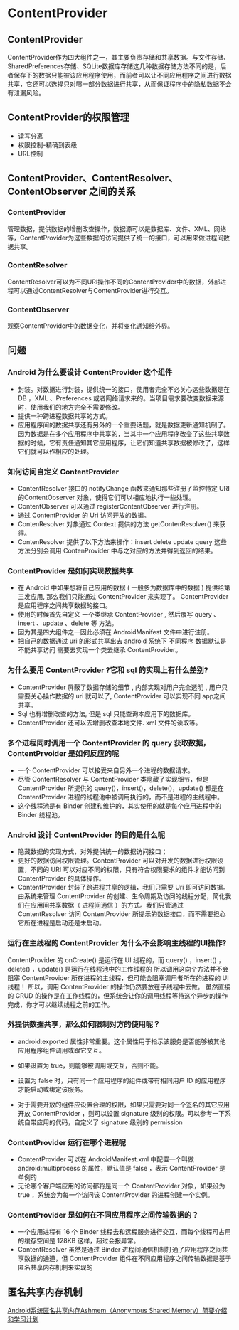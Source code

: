 # ContentProvider

## ContentProvider
ContentProvider作为四大组件之一，其主要负责存储和共享数据。与文件存储、SharedPreferences存储、SQLite数据库存储这几种数据存储方法不同的是，后者保存下的数据只能被该应用程序使用，而前者可以让不同应用程序之间进行数据共享，它还可以选择只对哪一部分数据进行共享，从而保证程序中的隐私数据不会有泄漏风险。

## ContentProvider的权限管理

* 读写分离
* 权限控制-精确到表级
* URL控制

## ContentProvider、ContentResolver、ContentObserver 之间的关系

### ContentProvider
管理数据，提供数据的增删改查操作，数据源可以是数据库、文件、XML、网络等，ContentProvider为这些数据的访问提供了统一的接口，可以用来做进程间数据共享。

### ContentResolver
ContentResolver可以为不同URI操作不同的ContentProvider中的数据，外部进程可以通过ContentResolver与ContentProvider进行交互。

### ContentObserver
观察ContentProvider中的数据变化，并将变化通知给外界。

## 问题

### Android 为什么要设计 ContentProvider 这个组件
* 封装。对数据进行封装，提供统一的接口，使用者完全不必关心这些数据是在 DB ，XML 、Preferences 或者网络请求来的。当项目需求要改变数据来源时，使用我们的地方完全不需要修改。  
* 提供一种跨进程数据共享的方式。  
* 应用程序间的数据共享还有另外的一个重要话题，就是数据更新通知机制了。因为数据是在多个应用程序中共享的，当其中一个应用程序改变了这些共享数据的时候，它有责任通知其它应用程序，让它们知道共享数据被修改了，这样它们就可以作相应的处理。

### 如何访问自定义 ContentProvider
* ContentResolver 接口的 notifyChange 函数来通知那些注册了监控特定 URI的ContentObserver 对象，使得它们可以相应地执行一些处理。  
* ContentObserver 可以通过 registerContentObserver 进行注册。  
* 通过 ContentProvider 的 Uri 访问开放的数据。  
* ContenResolver 对象通过 Context 提供的方法 getContenResolver() 来获得。  
* ContenResolver 提供了以下方法来操作：insert delete update query 这些方法分别会调用 ContenProvider 中与之对应的方法并得到返回的结果。

### ContentProvider 是如何实现数据共享
* 在 Android 中如果想将自己应用的数据 ( 一般多为数据库中的数据 ) 提供给第三发应用, 那么我们只能通过 ContentProvider 来实现了。 ContentProvider 是应用程序之间共享数据的接口。
* 使用的时候首先自定义 一个类继承 ContentProvider , 然后覆写 query 、insert 、update 、delete 等 方法。
* 因为其是四大组件之一因此必须在 AndroidManifest 文件中进行注册。
* 把自己的数据通过 uri 的形式共享出去 android 系统下 不同程序 数据默认是不能共享访问 需要去实现一个类去继承 ContentProvider。

### 为什么要用 ContentProvider ?它和 sql 的实现上有什么差别?
* ContentProvider 屏蔽了数据存储的细节 , 内部实现对用户完全透明 , 用户只需要关心操作数据的 uri 就可以了, ContentProvider 可以实现不同 app之间 共享。
* Sql 也有增删改查的方法, 但是 sql 只能查询本应用下的数据库。
* ContentProvider 还可以去增删改查本地文件. xml 文件的读取等。

### 多个进程同时调用一个 ContentProvider 的 query 获取数据，ContentPrvoider 是如何反应的呢
* 一个 ContentProvider 可以接受来自另外一个进程的数据请求。
* 尽管 ContentResolver 与 ContentProvider 类隐藏了实现细节，但是 ContentProvider 所提供的 query()，insert()，delete()，update() 都是在 ContentProvider 进程的线程池中被调用执行的，而不是进程的主线程中。
* 这个线程池是有 Binder 创建和维护的，其实使用的就是每个应用进程中的 Binder 线程池。

### Android 设计 ContentProvider 的目的是什么呢
* 隐藏数据的实现方式，对外提供统一的数据访问接口；
* 更好的数据访问权限管理。ContentProvider 可以对开发的数据进行权限设置，不同的 URI 可以对应不同的权限，只有符合权限要求的组件才能访问到 ContentProvider 的具体操作。
* ContentProvider 封装了跨进程共享的逻辑，我们只需要 Uri 即可访问数据。由系统来管理 ContentProvider 的创建、生命周期及访问的线程分配，简化我们在应用间共享数据（ 进程间通信 ）的方式。我们只管通过 ContentResolver 访问 ContentProvider 所提示的数据接口，而不需要担心它所在进程是启动还是未启动。

### 运行在主线程的 ContentProvider 为什么不会影响主线程的UI操作?
ContentProvider 的 onCreate() 是运行在 UI 线程的，而 query() ，insert() ，delete() ，update() 是运行在线程池中的工作线程的
所以调用这向个方法并不会阻塞 ContentProvider 所在进程的主线程，但可能会阻塞调用者所在的进程的 UI 线程！
所以，调用 ContentProvider 的操作仍然要放在子线程中去做。
虽然直接的 CRUD 的操作是在工作线程的，但系统会让你的调用线程等待这个异步的操作完成，你才可以继续线程之前的工作。

### 外提供数据共享，那么如何限制对方的使用呢？
* android:exported 属性非常重要。这个属性用于指示该服务是否能够被其他应用程序组件调用或跟它交互。
* 如果设置为 true，则能够被调用或交互，否则不能。
* 设置为 false 时，只有同一个应用程序的组件或带有相同用户 ID 的应用程序才能启动或绑定该服务。

* 对于需要开放的组件应设置合理的权限，如果只需要对同一个签名的其它应用开放 ContentProvider ，则可以设置 signature 级别的权限。可以参考一下系统自带应用的代码，自定义了 signature 级别的 permission

### ContentProvider 运行在哪个进程呢
* ContentProvider 可以在 AndroidManifest.xml 中配置一个叫做 android:multiprocess 的属性，默认值是 false ，表示 ContentProvider 是单例的
* 无论哪个客户端应用的访问都将是同一个 ContentProvider 对象，如果设为 true ，系统会为每一个访问该 ContentProvider 的进程创建一个实例。

### ContentProvider 是如何在不同应用程序之间传输数据的？
* 一个应用进程有 16 个 Binder 线程去和远程服务进行交互，而每个线程可占用的缓存空间是 128KB 这样，超过会报异常。
* ContentResolver 虽然是通过 Binder 进程间通信机制打通了应用程序之间共享数据的通道，但 ContentProvider 组件在不同应用程序之间传输数据是基于匿名共享内存机制来实现的

## 匿名共享内存机制
[Android系统匿名共享内存Ashmem（Anonymous Shared Memory）简要介绍和学习计划](https://blog.csdn.net/luoshengyang/article/details/6651971)
